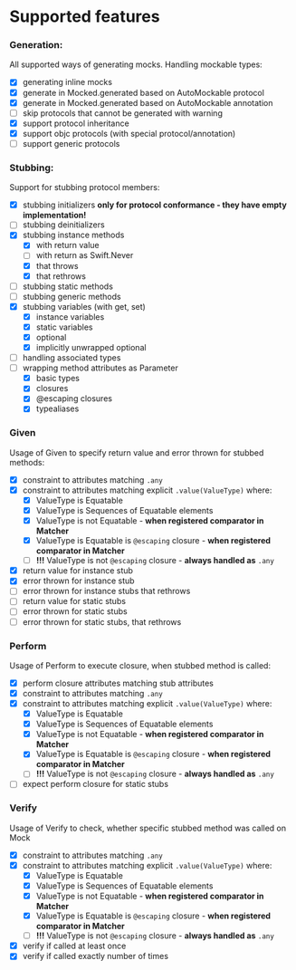 # Supported features

### Generation:

All supported ways of generating mocks. Handling mockable types:

- [x] generating inline mocks
- [x] generate in Mocked.generated based on AutoMockable protocol
- [x] generate in Mocked.generated based on AutoMockable annotation
- [ ] skip protocols that cannot be generated with warning
- [x] support protocol inheritance
- [x] support objc protocols (with special protocol/annotation)
- [ ] support generic protocols

### Stubbing:

Support for stubbing protocol members:

- [x] stubbing initializers **only for protocol conformance - they have empty implementation!**
- [ ] stubbing deinitializers
- [x] stubbing instance methods
    - [x] with return value
    - [ ] with return as Swift.Never
    - [x] that throws
    - [x] that rethrows
- [ ] stubbing static methods
- [ ] stubbing generic methods
- [x] stubbing variables (with get, set)
    - [x] instance variables
    - [x] static variables
    - [x] optional
    - [x] implicitly unwrapped optional
- [ ] handling associated types
- [ ] wrapping method attributes as Parameter
    - [x] basic types
    - [x] closures
    - [x] @escaping closures
    - [x] typealiases

### Given

Usage of Given to specify return value and error thrown for stubbed methods:

- [x] constraint to attributes matching `.any`
- [x] constraint to attributes matching explicit `.value(ValueType)` where:
    - [x] ValueType is Equatable
    - [x] ValueType is Sequences of Equatable elements
    - [x] ValueType is not Equatable - **when registered comparator in Matcher**
    - [x] ValueType is Equatable is `@escaping` closure - **when registered comparator in Matcher**
    - [ ] **!!!** ValueType is not `@escaping` closure - **always handled as** `.any`
- [x] return value for instance stub
- [x] error thrown for instance stub
- [ ] error thrown for instance stubs that rethrows
- [ ] return value for static stubs
- [ ] error thrown for static stubs
- [ ] error thrown for static stubs, that rethrows

### Perform

Usage of Perform to execute closure, when stubbed method is called:

- [x] perform closure attributes matching stub attributes
- [x] constraint to attributes matching `.any`
- [x] constraint to attributes matching explicit `.value(ValueType)` where:
    - [x] ValueType is Equatable
    - [x] ValueType is Sequences of Equatable elements
    - [x] ValueType is not Equatable - **when registered comparator in Matcher**
    - [x] ValueType is Equatable is `@escaping` closure - **when registered comparator in Matcher**
    - [ ] **!!!** ValueType is not `@escaping` closure - **always handled as** `.any`
- [ ] expect perform closure for static stubs

### Verify

Usage of Verify to check, whether specific stubbed method was called on Mock

- [x] constraint to attributes matching `.any`
- [x] constraint to attributes matching explicit `.value(ValueType)` where:
    - [x] ValueType is Equatable
    - [x] ValueType is Sequences of Equatable elements
    - [x] ValueType is not Equatable - **when registered comparator in Matcher**
    - [x] ValueType is Equatable is `@escaping` closure - **when registered comparator in Matcher**
    - [ ] **!!!** ValueType is not `@escaping` closure - **always handled as** `.any`
- [x] verify if called at least once
- [x] verify if called exactly number of times
